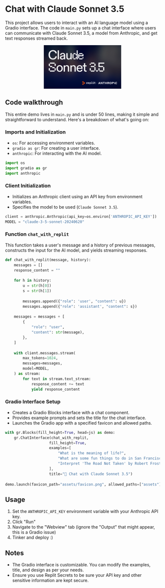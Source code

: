 # Chat with Claude Sonnet 3.5

This project allows users to interact with an AI language model using a Gradio interface. The code in `main.py` sets up a chat interface where users can communicate with Claude Sonnet 3.5, a model from Anthropic, and get text responses streamed back.

<div align="center">
  <img src="./assets/Chat-with-Claude-Sonnet-35@2x.jpg" width="50%" />
</div>

## Code walkthrough

This entire demo lives in `main.py` and is under 50 lines, making it simple and straightforward to understand. Here's a breakdown of what's going on:

### Imports and Initialization

- `os`: For accessing environment variables.
- `gradio as gr`: For creating a user interface.
- `anthropic`: For interacting with the AI model.

```python
import os
import gradio as gr
import anthropic
```

### Client Initialization

- Initializes an Anthropic client using an API key from environment variables.
- Specifies the model to be used (`Claude Sonnet 3.5`).

```python
client = anthropic.Anthropic(api_key=os.environ['ANTHROPIC_API_KEY'])
MODEL = "claude-3-5-sonnet-20240620"
```

### Function `chat_with_replit`

This function takes a user's message and a history of previous messages, constructs the input for the AI model, and yields streaming responses.

```python
def chat_with_replit(message, history):
    messages = []
    response_content = ""

    for h in history:
        u = str(h[0])
        s = str(h[1])

        messages.append({"role": 'user', "content": u})
        messages.append({"role": 'assistant', "content": s})

    messages = messages + [
        {
            "role": "user",
            "content": str(message),
        },
    ]

    with client.messages.stream(
        max_tokens=1024,
        messages=messages,
        model=MODEL,
    ) as stream:
        for text in stream.text_stream:
            response_content += text
            yield response_content
```

### Gradio Interface Setup

- Creates a Gradio Blocks interface with a chat component.
- Provides example prompts and sets the title for the chat interface.
- Launches the Gradio app with a specified favicon and allowed paths.

```python
with gr.Blocks(fill_height=True, head=js) as demo:
    gr.ChatInterface(chat_with_replit,
                    fill_height=True,
                    examples=[
                        "What is the meaning of life?",
                        "What are some fun things to do in San Francisco?",
                        "Interpret 'The Road Not Taken' by Robert Frost"
                    ],
                    title="🚀 Chat with Claude Sonnet 3.5")

demo.launch(favicon_path="assets/favicon.png", allowed_paths=["assets"])
```

## Usage
1. Set the `ANTHROPIC_API_KEY` environment variable with your Anthropic API key.
2. Click "Run"
3. Navigate to the "Webview" tab (ignore the "Output" that might appear, this is a Gradio issue)
4. Tinker and deploy :)

## Notes

- The Gradio interface is customizable. You can modify the examples, title, and design as per your needs.
- Ensure you use Replit Secrets to be sure your API key and other sensitive information are kept secure.